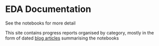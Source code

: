# EDA Documentation

See the notebooks for more detail

This site contains progress reports organised by category, mostly in the form of dated [blog articles](./blog/index.md)
summarising the notebooks

